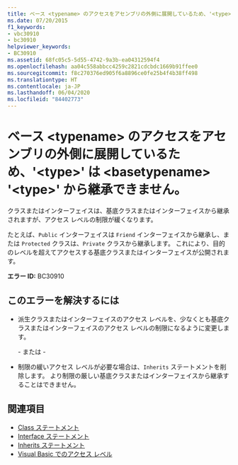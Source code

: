 ```yaml
---
title: ベース <typename> のアクセスをアセンブリの外側に展開しているため、'<type>' は <basetypename> '<type>' から継承できません。
ms.date: 07/20/2015
f1_keywords:
- vbc30910
- bc30910
helpviewer_keywords:
- BC30910
ms.assetid: 68fc05c5-5d55-4742-9a3b-ea04312594f4
ms.openlocfilehash: aa04c558abbcc4259c2821cdcbdc1669b91ffee0
ms.sourcegitcommit: f8c270376ed905f6a8896ce0fe25b4f4b38ff498
ms.translationtype: HT
ms.contentlocale: ja-JP
ms.lasthandoff: 06/04/2020
ms.locfileid: "84402773"
---
```

# <a name="typename-cannot-inherit-from-type-basetypename-because-it-expands-the-access-of-the-base-type-outside-the-assembly"></a>ベース \<typename> のアクセスをアセンブリの外側に展開しているため、'\<type>' は \<basetypename> '\<type>' から継承できません。
クラスまたはインターフェイスは、基底クラスまたはインターフェイスから継承されますが、アクセス レベルの制限が緩くなります。  
  
 たとえば、`Public` インターフェイスは `Friend` インターフェイスから継承し、または `Protected` クラスは、`Private` クラスから継承します。 これにより、目的のレベルを超えてアクセスする基底クラスまたはインターフェイスが公開されます。  
  
 **エラー ID:** BC30910  
  
## <a name="to-correct-this-error"></a>このエラーを解決するには  
  
- 派生クラスまたはインターフェイスのアクセス レベルを、少なくとも基底クラスまたはインターフェイスのアクセス レベルの制限になるように変更します。  
  
     \- または -  
  
- 制限の緩いアクセス レベルが必要な場合は、`Inherits` ステートメントを削除します。 より制限の厳しい基底クラスまたはインターフェイスから継承することはできません。  
  
## <a name="see-also"></a>関連項目

- [Class ステートメント](../statements/class-statement.md)
- [Interface ステートメント](../statements/interface-statement.md)
- [Inherits ステートメント](../statements/inherits-statement.md)
- [Visual Basic でのアクセス レベル](../../programming-guide/language-features/declared-elements/access-levels.md)
